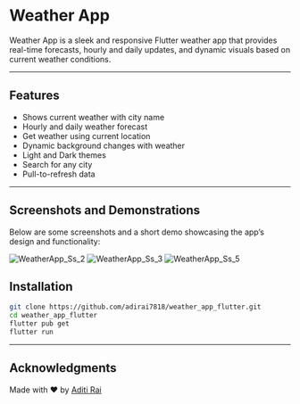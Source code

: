 # Weather App

Weather App is a sleek and responsive Flutter weather app that provides real-time forecasts, hourly and daily updates, and dynamic visuals based on current weather conditions.

---

## Features

-  Shows current weather with city name
-  Hourly and daily weather forecast
-  Get weather using current location
-  Dynamic background changes with weather
-  Light and Dark themes
-  Search for any city
-  Pull-to-refresh data

---

## Screenshots and Demonstrations

Below are some screenshots and a short demo showcasing the app’s design and functionality:

![WeatherApp_Ss_2](https://github.com/user-attachments/assets/8fd52f60-2e2d-4550-8a5e-dab567e01fa1)
![WeatherApp_Ss_3](https://github.com/user-attachments/assets/b727c8c0-e9c6-4497-b08f-16f9ce8564c5)
![WeatherApp_Ss_5](https://github.com/user-attachments/assets/46f4d083-ec7b-4d7e-9ca8-2c1aed81f676)

## Installation

```bash
git clone https://github.com/adirai7818/weather_app_flutter.git
cd weather_app_flutter
flutter pub get
flutter run

```
-----

## Acknowledgments
Made with ❤️ by [Aditi Rai](https://github.com/adirai7818)





